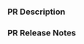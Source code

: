 <!--- ✔Atom Community PR Features --->
<!--- Thanks for creating this feature changing PR. Please do the following: --->
<!--- Checked for any duplicates: https://github.com/atom-community/atom/issues --->
### PR Description
<!--- Include as much information as you can. If you don't have enough information to have here, this PR may be closed at the maintainer's discretion. --->

### PR Release Notes
<!--- As stated in the PR Description, include as much information as you can. If you don't do much, this will be closed at the maintainer's direction. --->
<!--- If this is not applicable to your PR, you can add words "Not applicable" or "N/A". --->
